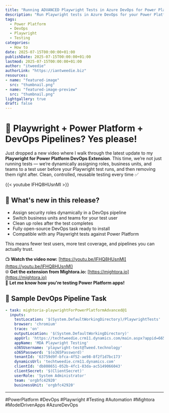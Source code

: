 ```yaml
---
title: "Running ADVANCED Playwright Tests in Azure DevOps for Power Platform Apps"
description: "Run Playwright tests in Azure DevOps for your Power Platform apps with dynamic user role assignment, business unit switching, and detailed test results."
tags:
  - Power Platform
  - DevOps
  - Playwright
  - Testing
categories:
  - How to
date: 2025-07-15T00:00:00+01:00
publishDate: 2025-07-15T00:00:00+01:00
lastmod: 2025-07-15T00:00:00+01:00
author: "itweedie"
authorLink: "https://iantweedie.biz"
resources:
- name: "featured-image"
  src: "thumbnail.png"
- name: "featured-image-preview"
  src: "thumbnail.png"
lightgallery: true
draft: false
--- 
```



# 🧪 Playwright + Power Platform + DevOps Pipelines? Yes please!

Just dropped a new video where I walk through the latest update to my **Playwright for Power Platform DevOps Extension**. This time, we’re not just running tests — we’re dynamically assigning roles, business units, and teams to a test user before your Playwright test runs, and then removing them right after. Clean, controlled, reusable testing every time ✅

{{< youtube lFHQ8HUsnMI >}}

## 🎯 What's new in this release?
- Assign security roles dynamically in a DevOps pipeline
- Switch business units and teams for your test user
- Clean up roles after the test completes
- Fully open-source DevOps task ready to install
- Compatible with any Playwright tests against Power Platform

This means fewer test users, more test coverage, and pipelines you can actually trust.

📺 **Watch the video now:** [https://youtu.be/lFHQ8HUsnMI](https://youtu.be/lFHQ8HUsnMI)  
🌐 **Get the extension from Mightora.io:** [https://mightora.io](https://mightora.io)  
💬 **Let me know how you're testing Power Platform apps!**

## 🔧 Sample DevOps Pipeline Task

```yaml
- task: mightoria-playwrightForPowerPlatformAdvanced@1
  inputs:
    testLocation: '$(System.DefaultWorkingDirectory)/PlaywrightTests'
    browser: 'chromium'
    trace: 'on'
    outputLocation: '$(System.DefaultWorkingDirectory)'
    appUrl: 'https://techtweedie.crm11.dynamics.com/main.aspx?appid=6653f9fc-b74b-f011-877a-6045bd0e2fc6'
    appName: 'MDA Playwright Testing'
    o365Username: 'playwright-test@Tweed.technology'
    o365Password: '$(o365Password)'
    tenantId: '63759d9f-bfca-4f52-ae98-8f2f1d7bc173'
    dynamicsUrl: 'techtweedie.crm11.dynamics.com'
    clientId: 'db808651-052b-4fc1-83da-ac5149066043'
    clientSecret: '$(ClientSecret)'
    userRole: 'System Administrator'
    team: 'orgbfc42920'
    businessUnit: 'orgbfc42920'
```

---

#PowerPlatform #DevOps #Playwright #Testing #Automation #Mightora #ModelDrivenApps #AzureDevOps
